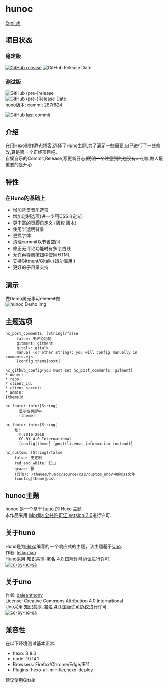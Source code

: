 # hunoc

[English](./README.md)

## 项目状态

### 稳定版

[![GitHub release](https://img.shields.io/github/release/Riband/hunoc.svg?style=flat-square)](https://github.com/Riband/hunoc/releases/)
![GitHub Release Date](https://img.shields.io/github/release-date/Riband/hunoc.svg?style=flat-square)  

### 测试版

![GitHub (pre-)release](https://img.shields.io/github/release/Riband/hunoc/all.svg?style=flat-square)  
![GitHub (pre-)Release Date](https://img.shields.io/github/release-date-pre/Riband/hunoc.svg?style=flat-square)  
huno版本: commit 287f824

![GitHub last commit](https://img.shields.io/github/last-commit/Riband/hunoc.svg?style=flat-square)  

## 介绍

在用Hexo制作静态博客,选择了Huno主题,为了满足一些需要,自己进行了一些修改,算是第一个正经项目吧.  
自娱自乐的Commit,Release,写更新日志<del>(明明一个注意到的也没有....)</del>,嘛,做人最重要的是开心.  

## 特性

### 在Huno的基础上

* 增加背景音乐选项
* 增加定制选项(进一步用CSS自定义)
* 更丰富的页脚自定义 (版权 版本)
* 使用半透明背景
* 更换字体
* 清理commit以节省空间
* 修正无评论功能时有多余白线
* 允许再导航按钮中使用HTML  
* 支持Gitment/Gitalk (请勿滥用!)
* 更好的子目录支持

## 演示

做Demo属无事可<del>commit</del>做  
![hunoc Demo Img](https://riband.github.io/RiBase/hunoc-demo/demo.jpg)  

## 主题选项
[theme]: /themes/hunoc/_config.yml  
[config]: /_config.yml  
[post]: /source/_post/*.md  

    hc_post_comments: [String]/false
         false: 无评论功能  
         gitment: gitment
         gitalk: gitalk
         manual (or other string): you will config manually in comments.ejs  
         [config|theme|post]

    hc_github_config(you must set hc_post_comments: gitment)
    * owner:
    * repo:
    * client_id:
    * client_secret:
    * admin:
    [theme]d

    hc_footer_info:[String]
          显示在页脚中
          [theme]

    hc_footer_info:[String]
        如:  
          © 2016-2018  
          CC-BY 4.0 International  
          [config|theme] [post(license_information instead)]

    hc_custom: [String]/false
        false: 无定制
        red_and_white: 红白
        grace: 雅
        (其他): /themes/hunoc/source/css/custom_uno/中的css文件
        [config|theme|post]

## hunoc主题

hunoc 是一个基于 [huno](https://github.com/letiantian/huno/) 的 Hexo 主题.  
本作品采用 [Mozilla 公共许可证 Version 2.0](https://www.mozilla.org/en-US/MPL/2.0/)进行许可.  

## 关于huno

Huno是为[Hexo](http://hexo.io/)编写的一个响应式的主题，该主题基于[Uno](https://github.com/daleanthony/uno/).  
作者: [letiantian](https://github.com/letiantian/)  
Huno采用 [知识共享-署名 4.0 国际许可协议](http://creativecommons.org/licenses/by/4.0/)进行许可.  
[![cc-by-nc-sa](https://i.creativecommons.org/l/by/4.0/88x31.png)](http://creativecommons.org/licenses/by/4.0/)  

## 关于uno

作者: [daleanthony](https://github.com/daleanthony/)  
License: Creative Commons Attribution 4.0 International  
Uno采用 [知识共享-署名 4.0 国际许可协议](http://creativecommons.org/licenses/by/4.0/)进行许可.  
[![cc-by-nc-sa](https://i.creativecommons.org/l/by/4.0/88x31.png)](http://creativecommons.org/licenses/by/4.0/)  

## 兼容性

在以下环境测试基本正常:

* hexo: 3.8.0
* node: 10.14.1
* Browsers: Firefox/Chrome/Edge/IE11
* Plugins: hexo-all-minifier,hexo-deploy

建议使用Gitalk

